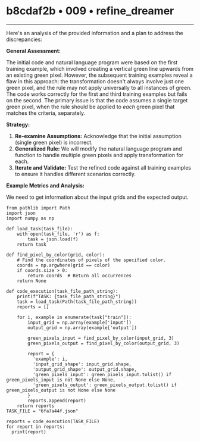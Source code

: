 # b8cdaf2b • 009 • refine_dreamer

---
Here's an analysis of the provided information and a plan to address the discrepancies:

**General Assessment:**

The initial code and natural language program were based on the first training example, which involved creating a vertical green line upwards from an existing green pixel. However, the subsequent training examples reveal a flaw in this approach: the transformation doesn't always involve just one green pixel, and the rule may not apply universally to all instances of green. The code works correctly for the first and third training examples but fails on the second. The primary issue is that the code assumes a single target green pixel, when the rule should be applied to *each* green pixel that matches the criteria, separately.

**Strategy:**

1.  **Re-examine Assumptions:** Acknowledge that the initial assumption (single green pixel) is incorrect.
2.  **Generalized Rule:** We will modify the natural language program and function to handle multiple green pixels and apply transformation for each.
3.  **Iterate and Validate:** Test the refined code against all training examples to ensure it handles different scenarios correctly.

**Example Metrics and Analysis:**

We need to get information about the input grids and the expected output.

```tool_code
from pathlib import Path
import json
import numpy as np

def load_task(task_file):
    with open(task_file, 'r') as f:
        task = json.load(f)
    return task

def find_pixel_by_color(grid, color):
    # Find the coordinates of pixels of the specified color.
    coords = np.argwhere(grid == color)
    if coords.size > 0:
        return coords  # Return all occurrences
    return None

def code_execution(task_file_path_string):
    print(f"TASK: {task_file_path_string}")
    task = load_task(Path(task_file_path_string))
    reports = []
    
    for i, example in enumerate(task["train"]):
        input_grid = np.array(example['input'])
        output_grid = np.array(example['output'])
        
        green_pixels_input = find_pixel_by_color(input_grid, 3)
        green_pixels_output = find_pixel_by_color(output_grid, 3)
        
        report = {
          'example': i,
          'input_grid_shape': input_grid.shape,
          'output_grid_shape': output_grid.shape,
          'green_pixels_input': green_pixels_input.tolist() if green_pixels_input is not None else None,
          'green_pixels_output': green_pixels_output.tolist() if green_pixels_output is not None else None
        }
        reports.append(report)
    return reports
TASK_FILE = "6fa7a44f.json"

reports = code_execution(TASK_FILE)
for report in reports:
  print(report)
```

